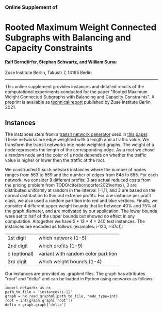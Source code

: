 ### Online Supplement of

# Rooted Maximum Weight Connected Subgraphs with Balancing and Capacity Constraints

#### Ralf Borndörfer, Stephan Schwartz, and William Surau

Zuse Institute Berlin, Takustr 7, 14195 Berlin

---

This online supplement provides instances and detailed results of the computational experiments conducted for the paper "Rooted Maximum Weight Connected Subgraphs with Balancing and Capacity Constraints". A preprint is available as [technical report](https://opus4.kobv.de/opus4-zib/frontdoor/index/index/docId/8442) published by Zuse Institute Berlin, 2021.

## Instances
The instances stem from a [transit network generator](https://github.com/stephanschwartz/transit_network_generator) used in [this paper](https://opus4.kobv.de/opus4-zib/frontdoor/index/index/docId/8442). These networks are edge weighted with a length and a traffic value. We transform the transit networks into node weighted graphs. The weight of a node represents the length of the corresponding edge. As a root we chose a random node and the color of a node depends on whether the traffic value is higher or lower then the traffic at the root.

We constructed 5 such network instances where the number of nodes ranges from 563 to 569 and the number of edges from 845 to 885. For each network, we consider 9 different profits: 3 are actual reduced costs from the pricing problem from TODO\cite{borndorfer2021vertex}, 3 are distributed uniformly at random in the interval [-1,1], and 3 are based on the normal distribution to thin out extreme profits. For one instance per profit class, we also used a random partition into red and blue vertices. Finally, we consider 4 different upper weight bounds that lie between 40% and 75% of the graph diameter, and are motivated by our application. The lower bounds were set to half of the upper bounds but showed no effect in any computation. Altogether we have 5 * 12 * 4 = 240 test instances.
The instances are encoded as follows (examples: i-124, i-37c1):

|              |                                     |
| ------------ | ----------------------------------- |
| 1st digit    | which network (1-5)                 |
| 2nd digit    | which profits (1-9)                 |
| c (optional) | variant with random color partition |
| 3rd digit    | which weight bounds (1-4)           |


Our instances are provided as .graphml files. The graph has attributes "root" and "delta" and can be loaded in Python using networkx as follows:

```
import networkx as nx
path_to_file = 'instances/i-11'
graph = nx.read_graphml(path_to_file, node_type=int)
root = int(graph.graph['root'])
delta = graph.graph['delta']
```

